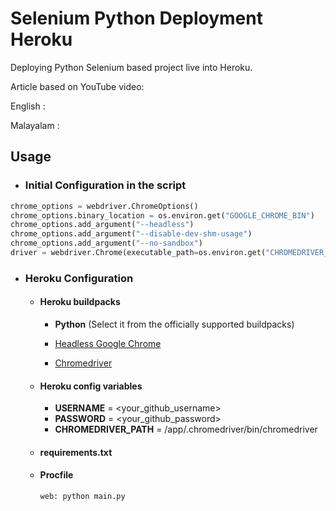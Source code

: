 # Selenium Python Deployment Heroku

Deploying Python Selenium based project live into Heroku.

Article based on YouTube video:

English : 

Malayalam : 

## Usage

* ### Initial Configuration in the script

```python
chrome_options = webdriver.ChromeOptions()
chrome_options.binary_location = os.environ.get("GOOGLE_CHROME_BIN")
chrome_options.add_argument("--headless")
chrome_options.add_argument("--disable-dev-shm-usage")
chrome_options.add_argument("--no-sandbox")
driver = webdriver.Chrome(executable_path=os.environ.get("CHROMEDRIVER_PATH"), chrome_options=chrome_options)
```

* ### Heroku Configuration
  * #### Heroku buildpacks

    * **Python** (Select it from the officially supported buildpacks)

    * [Headless Google Chrome](https://github.com/heroku/heroku-buildpack-google-chrome)

    * [Chromedriver](https://github.com/heroku/heroku-buildpack-chromedriver)

  * #### Heroku config variables

    * **USERNAME** = <your_github_username>
    * **PASSWORD** = <your_github_password>
    * **CHROMEDRIVER_PATH** = /app/.chromedriver/bin/chromedriver

  * #### requirements.txt
 
  * #### Procfile
    ```bash
    web: python main.py
    ```
